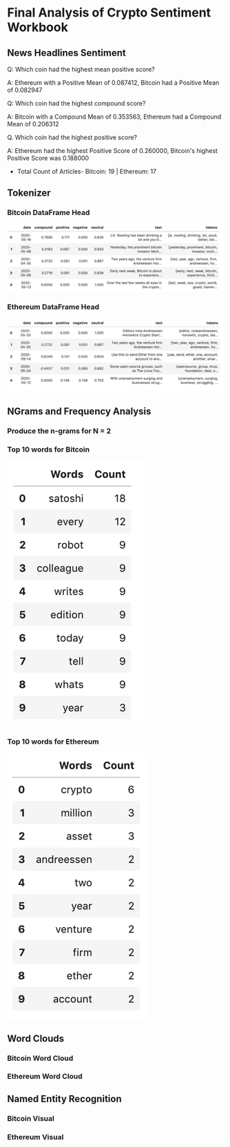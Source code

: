 # Final Analysis of Crypto Sentiment Workbook

## News Headlines Sentiment

Q: Which coin had the highest mean positive score?

A: Ethereum with a Positive Mean of 0.087412, Bitcoin had a Positive Mean of 0.082947

Q: Which coin had the highest compound score?

A: Bitcoin with a Compound Mean of 0.353563, Ethereum had a Compound Mean of 0.206312

Q. Which coin had the highest positive score?

A: Ethereum had the highest Positive Score of 0.260000, Bitcoin's highest Positive Score was 0.188000

* Total Count of Articles- Bitcoin: 19    |     Ethereum: 17

## Tokenizer

### Bitcoin DataFrame Head
![bitcoin](bitcoin.png)

### Ethereum DataFrame Head
![ethereum](ethereum.png)


## NGrams and Frequency Analysis

### Produce the n-grams for N = 2

### Top 10 words for Bitcoin
![btc_count](btc_count.png)

### Top 10 words for Ethereum
![eth_count](eth_count.png)

## Word Clouds

### Bitcoin Word Cloud

### Ethereum Word Cloud


## Named Entity Recognition

### Bitcoin Visual

### Ethereum Visual